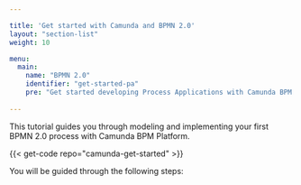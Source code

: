 ```yaml
---

title: 'Get started with Camunda and BPMN 2.0'
layout: "section-list"
weight: 10

menu:
  main:
    name: "BPMN 2.0"
    identifier: "get-started-pa"
    pre: "Get started developing Process Applications with Camunda BPM. Learn how to model a BPMN 2.0 process using the Camunda Modeler, add some Java classes, add an HTML Task Form and deploy the process application to the Apache Tomcat application server."
    
---
```


This tutorial guides you through modeling and implementing your first BPMN 2.0 process with Camunda BPM Platform.

{{< get-code repo="camunda-get-started" >}}

You will be guided through the following steps:

